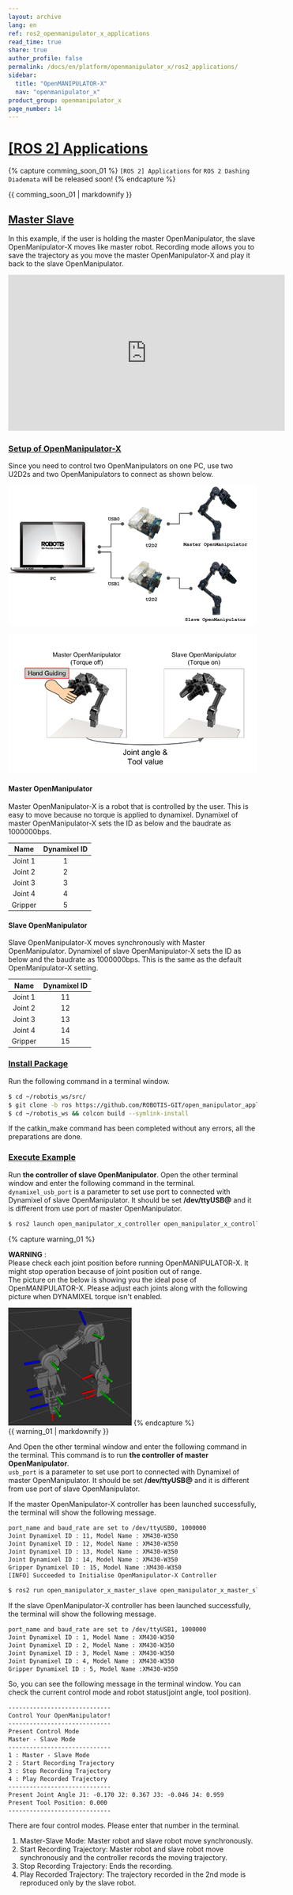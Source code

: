 ```yaml
---
layout: archive
lang: en
ref: ros2_openmanipulator_x_applications
read_time: true
share: true
author_profile: false
permalink: /docs/en/platform/openmanipulator_x/ros2_applications/
sidebar:
  title: "OpenMANIPULATOR-X"
  nav: "openmanipulator_x"
product_group: openmanipulator_x
page_number: 14
---
```


<div style="counter-reset: h1 13"></div>

# [[ROS 2] Applications](#ros-applications)

{% capture comming_soon_01 %}
`[ROS 2] Applications` for `ROS 2 Dashing Diademata` will be released soon!
{% endcapture %}
<div class="notice">{{ comming_soon_01 | markdownify }}</div>

<!--
## [Camera Application](#camera-application)

{% capture notice_01 %}
**NOTE**:
- This instructions were tested on `Ubuntu 16.04` and `ROS Kinetic Kame`.
- This instructions are supposed to be running on PC ROS packages installed in. Please run the instructions below on your PC ROS packages installed in.
{% endcapture %}
<div class="notice--info">{{ notice_01 | markdownify }}</div>

### [Install Camera Package](#install-camera-package)


#### [Astra Pro](#astra-pro)

##### Overview
![](/assets/images/platform/openmanipulator_x/OpenManipulator_camera_Astra_pro.png)  

The [Astra Series](https://orbbec3d.com/product-astra/) was designed to further improve on the attributes that set Orbbec 3D cameras apart from existing 3D cameras on the market. Astra 3D cameras provide computer vision that enables dozens of functions such as face recognition, gesture recognition, human body tracking, three-dimensional measurement, environment perception, and three-dimensional map reconstruction.

##### Specifications

| Items                                 | Specifications               |
|:--------------------------------------|:-----------------------------|
| RGB Image Resolution and Frame Rate   | 1280 x 720, @30fps           |
| Depth Imgae Resolution and Frame Rate | 640 x 480, @30fps            |
| FOV (Field-of-View)                   | 60°H x 49.5°V x 73°D         |
| Range                                 | 0.6m - 8m                    |
| USB Port                              | USB 2.0                      |
| Dimensions                            | 165mm x 30mm x 40mm          |
| Operating Systems                     | Android/Linux/Windows 7/8/10 |
| SDK                                   | Astra SDK or OpenNI          |
| Microphones                           | 2 (Built - in)               |

##### Installation
The following commands will install relevant Astra Pro library.
  ``` bash
  $ sudo apt-get install ros-kinetic-rgbd-launch ros-kinetic-libuvc-camera
  ```
  ``` bash
  $ cd ~/catkin_ws/src
  $ git clone https://github.com/orbbec/ros_astra_camera.git
  $ git clone https://github.com/ROBOTIS-GIT/ros_astra_launch.git
  $ cd ~/catkin_ws && catkin_make
  $ roscd astra_camera && ./scripts/create_udev_rules
  ```
##### Execution  
Run the following command.
  ``` bash
  $ sudo chmod a+rw /dev/bus/usb/${USB}/${PORT}
  $ roslaunch ros_astra_launch astra_pro.launch
  ```

You can use RViz or image_view to verify driver. You can select data topic name related to Astra Pro from drop down menu at the top of the application.
  ``` bash
  $ rqt_image_view
  ```

##### Reference
- [ORBBEC Astra Pro](https://orbbec3d.com/product-astra-pro/)    
- [Astra Pro ROS package](https://github.com/orbbec/ros_astra_camera)

#### [Realsense D435](#realsense-d435)

##### Overview
![](/assets/images/platform/openmanipulator_x/OpenManipulator_camera_Realsense_D435.png)  

The [Intel® RealSense™ Depth Camera D435](https://realsense.intel.com/depth-camera/#D415_D435) is a USB-powered depth camera and consists of a pair of depth sensors, RGB sensor, and infrared projector. It is ideal for makers and developers to add depth perception capability to their prototype development. The D435 is designed to best fit your prototype.

##### Specifications

| Items                                | Specifications                        |
|:-------------------------------------|:--------------------------------------|
| Use Environment                      | Indoor/Outdoor                        |
| RGB Sensor Resolution and Frame Rate | 1920 x 1080 at 30 fps                 |
| RGB Sensor FOV                       | 69.4°(H) x 42.5°(V) x 77°(D) (+/- 3°) |
| Depth Stream Output Resolution       | Up to 1280 x 720                      |
| Depth Stream Output Frame Rate       | Up to 90 fps                          |
| Depth Field of View (FOV)            | 85.2°(H) x 58°(V) x 94°(D) (+/- 3°)   |
| Minimum Depth Distance (Min-Z)       | 0.2m                                  |
| Maximum Range                        | Approx.10 meters                      |
| Dimension                            | 90 mm x 25 mm x 25 mm                 |
| Connectors                           | USB 3.0 Type - C                      |

##### Installation
The following commands will install relevant Intel® RealSense™ Depth Camera D435 library.
  ``` bash
  $ sudo apt-key adv --keyserver keys.gnupg.net --recv-key C8B3A55A6F3EFCDE || sudo apt-key adv --keyserver hkp://keyserver.ubuntu.com:80 --recv-key C8B3A55A6F3EFCDE
  $ sudo add-apt-repository "deb http://realsense-hw-public.s3.amazonaws.com/Debian/apt-repo xenial main" -u
  $ sudo apt-get install librealsense2-dev librealsense2-utils ros-kinetic-rgbd-launch
  ```
  ``` bash
  $ cd ~/catkin_ws/src
  $ git clone https://github.com/intel-ros/realsense.git
  $ cd ~/catkin_ws && catkin_make
  ```
##### Execution  
Run the following command.
  ``` bash
  $ roslaunch realsense2_camera rs_camera.launch
  ```

You can use RViz or image_view to verify driver. You can select data topic name related to Intel® RealSense™ Depth Camera D435 from drop down menu at the top of the application.
  ``` bash
  $ rqt_image_view
  ```

##### Reference
- [Intel® RealSense™ Depth Camera D435](https://realsense.intel.com/depth-camera/#D415_D435)    
- [Realsense ROS package](https://github.com/intel-ros/realsense)

#### [Raspberry Pi Camera V2](#raspberry-pi-camera-v2)

##### Overview
![](/assets/images/platform/turtlebot3/appendix_raspi_cam/Pi-Camera-front.jpg)

Please refer the detailed description of [Raspberry Pi Camera V2](/docs/en/platform/turtlebot3/appendix_raspi_cam/#overview)


##### Specifications

Please refer the detailed Specification of [Raspberry Pi Camera V2](/docs/en/platform/turtlebot3/appendix_raspi_cam/#specifications)

##### Installation

**Warning!**     
Raspberry pi must be installed before setting up the Raspberry Pi Camera V2.    
Please check this link out. [Raspberry Pi 3 Setup](/docs/en/platform/turtlebot3/raspberry_pi_3_setup/)
{: .notice--warning}

**[Raspberry Pi]** Setting up the camera hardware

``` bash
$ sudo raspi-config
```

![](/assets/images/platform/turtlebot3/appendix_raspi_cam/pi-cam-hardware-setting-1.png)

Select **3 Interfacing Options**    
![](/assets/images/platform/turtlebot3/appendix_raspi_cam/pi-cam-hardware-setting-2.png)

Select **P1 Camera**    
![](/assets/images/platform/turtlebot3/appendix_raspi_cam/pi-cam-hardware-setting-3.png)

Enable camera interface    
![](/assets/images/platform/turtlebot3/appendix_raspi_cam/pi-cam-hardware-setting-4.png)    
![](/assets/images/platform/turtlebot3/appendix_raspi_cam/pi-cam-hardware-setting-5.png)

After **reboot Raspberry Pi**, to test that the system is installed and working, try the following command:

``` bash
$ raspistill -v -o test.jpg
```
The display should show a five-second preview from the camera and then take a picture, saved to the file *test.jpg*

The following commands will install relevant Raspberry Pi Camera packages on your ROS system.

``` bash
$ sudo apt-get install ros-kinetic-compressed-image-transport ros-kinetic-camera-info-manager ros-kinetic-ar-track-alvar ros-kinetic-ar-track-alvar-msgs ros-kinetic-image-proc

```

``` bash
$ cd ~/catkin_ws/src
$ git clone https://github.com/UbiquityRobotics/raspicam_node.git
$ git clone https://github.com/ROBOTIS-GIT/open_manipulator_perceptions.git
$ cd ~/catkin_ws && catkin_make
```
##### Execution  

**Warning!**     
Before you run `rqt_image_view` in Remote PC, check your Raspberry Pi and Remote PC whether they are connected. Please check this link out.    
[Raspberry Pi 3 Setup](/docs/en/platform/turtlebot3/raspberry_pi_3_setup/#5-network-configuration)    
[Remote PC Setup](/docs/en/platform/turtlebot3/pc_setup/#network-configuration)
{: .notice--warning}

**[Remote PC]** Run the following command

``` bash
$ roscore
$ rqt_image_view
```

**[Raspberry Pi]** Run the following command.
``` bash
$ roslaunch roslaunch open_manipulator_camera raspicam.launch
```


##### Reference

- [Raspberry Pi Camera](https://www.raspberrypi.org/documentation/hardware/camera/README.md)
- [Getting Started](https://projects.raspberrypi.org/en/projects/getting-started-with-picamera)
- [Pi Camera ROS package](https://github.com/UbiquityRobotics/raspicam_node)

### [Install AR Marker Package](#install-ar-marker-package)

{% capture notice_01 %}
**NOTE**:
- This instructions were tested on `Ubuntu 16.04` and `ROS Kinetic Kame`.
- The `open_manipulator_perceptions` package requires [`ar_track_alvar`](http://wiki.ros.org/ar_track_alvar) package.
- Make sure to run the [OpenMANIPULATOR-PRO controller](/docs/en/platform/openmanipulator_pro/ros2_controller_package/#launch-controller) instructions before running the instructions below.
{% endcapture %}
<div class="notice--info">{{ notice_01 | markdownify }}</div>

#### Downlaods AR Marker
If you use the `ar_track_alvar` package to recognize the ar marker, print out the ar marker [here](http://wiki.ros.org/ar_track_alvar).

#### Installation

{% capture notice_01 %}
**NOTE**:
- To use the **Raspberry Pi Camera V2**, install it on the **Remote PC**
{% endcapture %}
<div class="notice--info">{{ notice_01 | markdownify }}</div>

  ``` bash
  $ sudo apt-get install ros-kinetic-ar-track-alvar ros-kinetic-ar-track-alvar-msgs ros-kinetic-image-proc
  ```
  ``` bash
  $ cd ~/catkin_ws/src
  $ git clone https://github.com/ROBOTIS-GIT/open_manipulator_perceptions.git
  $ cd ~/catkin_ws && catkin_make
  ```

#### Execution
You have to change the parameters according to the type of camera. Run the following command.

##### Astra Pro

{% capture notice_01 %}
**NOTE**:
- [Astra Pro ROS package](#astra-pro) must be installed.
{% endcapture %}
<div class="notice--info">{{ notice_01 | markdownify }}</div>

  ``` bash
  $ roslaunch open_manipulator_ar_markers ar_pose.launch camera_model:=astra_pro
  ```
##### Realsense D435

{% capture notice_01 %}
**NOTE**:
- [Realsense D435 ROS package](#realsense-d435) must be installed.
{% endcapture %}
<div class="notice--info">{{ notice_01 | markdownify }}</div>


  ``` bash
  $ roslaunch open_manipulator_ar_markers ar_pose.launch camera_model:=realsense_d435
  ```
##### Raspberry Pi Camera V2
**[Raspberry Pi]**

{% capture notice_01 %}
**NOTE**:
- [Raspberry Pi Camera V2 ROS package](#raspberry-pi-camera-v2) must be installed.
{% endcapture %}
<div class="notice--info">{{ notice_01 | markdownify }}</div>


  ``` bash
  $ roslaunch open_manipulator_camera raspicam.launch
  ```
**[Remote PC]**
  ``` bash
  $ roslaunch open_manipulator_ar_markers ar_pose.launch camera_model:=raspicam
  ```

#### RViz
When the camera recognizes the AR marker, the pose of the AR marker is shown on RViz.
![](/assets/images/platform/openmanipulator_x/OpenManipulator_AR_Marker.png)

### [Pick and Place Example](#pick-and-place-example)
In this example, OpenMANIPULATOR-X uses Raspberry Pi Camera V2 to pick and place blocks. Print the camera frame to the OpenMANIPULATOR-X using a 3D printer to mount the camera. Attach a 3cm x 3cm ar marker to the cube block. When you run the example package, you pick the ar marker's id 1, 2, and 3 in order and stack them on one side.

<iframe width="560" height="315" src="https://www.youtube.com/embed/jIO2lhit1g8" frameborder="0" allow="accelerometer; autoplay; encrypted-media; gyroscope; picture-in-picture" allowfullscreen></iframe>

#### Camera Frame

##### Raspberry Pi Camera V2

Download the .stl file in the path below and output it to the 3D printer.
- [OnShape](https://cad.onshape.com/documents/317f41cd6ef3f111631e9f97/w/be4693711e5767f7686bfed7/e/3490ca5c51c70a615d19ad93)
- [Thingiverse](https://www.thingiverse.com/thing:3069574)

<img src="/assets/images/platform/openmanipulator_x/OpenManipulator_picam.png" width="600">  
<img src="/assets/images/platform/openmanipulator_x/OpenManipulator_picam_2.png" width="600">

##### Realsense D435

Download the .stl file in the path below and output it to the 3D printer.
- [OnShape](https://cad.onshape.com/documents/317f41cd6ef3f111631e9f97/w/be4693711e5767f7686bfed7/e/7dbdd6d59254066690fefc5a)
- [Thingiverse](https://www.thingiverse.com/thing:3069574)

<img src="/assets/images/platform/openmanipulator_x/OpenManipulator_d435.png" width="600">  
<img src="/assets/images/platform/openmanipulator_x/OpenManipulator_d435_2.png" width="600">

#### Install ROS package

{% capture notice_01 %}
**NOTE**:
- This instructions were tested on `Ubuntu 16.04` and `ROS Kinetic Kame`.
- Make sure to run the [OpenMANIPULATOR-PRO controller](/docs/en/platform/openmanipulator_pro/ros2_controller_package/#launch-controller) instructions before running the instructions below.
- Proceed from [Install Camera Package](/docs/en/platform/ros2_openmanipulator_x/ros_applications/#install-camera-package) and [Install AR Marker Package](/docs/en/platform/ros2_openmanipulator_x/ros_applications/#install-ar-marker-package).
{% endcapture %}
<div class="notice--info">{{ notice_01 | markdownify }}</div>

{% capture notice_01 %}
**NOTE**:
- To use the **Raspberry Pi Camera V2**, install it on the **Remote PC**
{% endcapture %}
<div class="notice--info">{{ notice_01 | markdownify }}</div>

  ``` bash
  $ cd ~/catkin_ws/src
  $ git clone https://github.com/ROBOTIS-GIT/open_manipulator_applications.git
  $ cd ~/catkin_ws && catkin_make
  ```
If the catkin_make command has been completed without any errors, all the preparations are done.


#### Execution Example
Please, open the terminal window, run roscore as entering following command.

``` bash
$ roscore
```

After run roscore, Run **the controller of OpenManipulator**. Open the other terminal window and enter the following command in the terminal.      

``` bash
$ roslaunch open_manipulator_controller open_manipulator_controller.launch
```
{% capture warning_01 %}

**WARNING**  
Please check each joint position before running OpenMANIPULATOR-X. It might stop operation because of joint postion out of range.  
The picture on the below is showing you the ideal pose of OpenMANIPULATOR-X. Please adjust each joints along with the following picture when DYNAMIXEL torque isn't enabled.    
  
<img src="/assets/images/platform/openmanipulator_x/open_manipulator_start_pose.png" width="250">
{% endcapture %}
<div class="notice--warning">{{ warning_01 | markdownify }}</div>

If the OpenManipulator controller has been launched successfully, the terminal will show the following message.

```
SUMMARY
========

PARAMETERS
 * /open_manipulator/control_period: 0.01
 * /open_manipulator/moveit_sample_duration: 0.05
 * /open_manipulator/planning_group_name: arm
 * /open_manipulator/using_moveit: False
 * /open_manipulator/using_platform: True
 * /rosdistro: kinetic
 * /rosversion: 1.12.14

NODES
  /
    open_manipulator (open_manipulator_controller/open_manipulator_controller)

ROS_MASTER_URI=http://localhost:11311

process[open_manipulator-1]: started with pid [23452]
Joint Dynamixel ID : 11, Model Name : XM430-W350
Joint Dynamixel ID : 12, Model Name : XM430-W350
Joint Dynamixel ID : 13, Model Name : XM430-W350
Joint Dynamixel ID : 14, Model Name : XM430-W350
Gripper Dynamixel ID : 15, Model Name :XM430-W350
[ INFO] [1544509070.096942788]: Succeeded to init /open_manipulator
```

And Open the other terminal window and enter the following command in the terminal. This command is to execute a package that recognizes the ar marker. Enter the type of camera you are using and the size of the ar marker. In this example, we use a Raspberry Pi Camera V2 and 3cm ar marker.

``` bash
$ roslaunch open_manipulator_ar_markers ar_pose.launch camera_model:=raspicam user_marker_size:=3.0
```

{% capture notice_01 %}
**NOTE**: To use the **Raspberry Pi Camera V2**, Run the camera node in Raspberry Pi.  
{% endcapture %}
<div class="notice--info">{{ notice_01 | markdownify }}</div>

And Open the other terminal window and enter the following command in the terminal.
``` bash
$ roslaunch open_manipulator_pick_and_place open_manipulator_pick_and_place.launch
```
So, you can see the following message in the terminal window. You can check the robot status.

```
-----------------------------
Pick and Place demonstration!
-----------------------------
1 : Home pose
2 : Pick and Place demo. start
3 : Pick and Place demo. Stop
-----------------------------
-----------------------------
Present Joint Angle J1: 0.000 J2: 0.000 J3: 0.000 J4: 0.000
Present Tool Position: 0.000
Present Kinematics Position X: 0.000 Y: 0.000 Z: 0.000
-----------------------------
```
There are three commands. Please enter that number in the terminal.
 
1. Home pose: Move to the home pose.
2. Pick and Place demo. Start: Start the Pick and Place demonstration.
3. Pick and Place demo. Stop: Stop the Pick and Place demonstration.

-->

## [Master Slave](#master-slave)

In this example, if the user is holding the master OpenManipulator, the slave OpenManipulator-X moves like master robot. Recording mode allows you to save the trajectory as you move the master OpenManipulator-X and play it back to the slave OpenManipulator.

<iframe width="560" height="315" src="https://www.youtube.com/embed/kTS3Yx75mLo" frameborder="0" allow="accelerometer; autoplay; encrypted-media; gyroscope; picture-in-picture" allowfullscreen></iframe>

### [Setup of OpenManipulator-X](#setup-of-openmanipulator-x)
Since you need to control two OpenManipulators on one PC, use two U2D2s and two OpenManipulators to connect as shown below.

![](/assets/images/platform/openmanipulator_x/OpenManipulator_master_slave_connection.png)

![](/assets/images/platform/openmanipulator_x/OpenManipulator_master_slave.png)
#### Master OpenManipulator
Master OpenManipulator-X is a robot that is controlled by the user. This is easy to move because no torque is applied to dynamixel. Dynamixel of master OpenManipulator-X sets the ID as below and the baudrate as 1000000bps.

|  Name   | Dynamixel ID |
|:-------:|:------------:|
| Joint 1 |      1       |
| Joint 2 |      2       |
| Joint 3 |      3       |
| Joint 4 |      4       |
| Gripper |      5       |

#### Slave OpenManipulator
Slave OpenManipulator-X moves synchronously with Master OpenManipulator. Dynamixel of slave OpenManipulator-X sets the ID as below and the baudrate as 1000000bps. This is the same as the default OpenManipulator-X setting.

|  Name   | Dynamixel ID |
|:-------:|:------------:|
| Joint 1 |      11      |
| Joint 2 |      12      |
| Joint 3 |      13      |
| Joint 4 |      14      |
| Gripper |      15      |

### [Install Package](#install-package)
Run the following command in a terminal window.

``` bash
$ cd ~/robotis_ws/src/
$ git clone -b ros https://github.com/ROBOTIS-GIT/open_manipulator_applications.git
$ cd ~/robotis_ws && colcon build --symlink-install  
```
If the catkin_make command has been completed without any errors, all the preparations are done.

### [Execute Example](#execute-example)
Run **the controller of slave OpenManipulator**. Open the other terminal window and enter the following command in the terminal.      
`dynamixel_usb_port` is a parameter to set use port to connected with Dynamixel of slave OpenManipulator. It should be set **/dev/ttyUSB@** and it is different from use port of master OpenManipulator.

``` bash
$ ros2 launch open_manipulator_x_controller open_manipulator_x_controller.launch.py  
```

{% capture warning_01 %}

**WARNING** :  
Please check each joint position before running OpenMANIPULATOR-X. It might stop operation because of joint position out of range.  
The picture on the below is showing you the ideal pose of OpenMANIPULATOR-X. Please adjust each joints along with the following picture when DYNAMIXEL torque isn't enabled.    
  
<img src="/assets/images/platform/openmanipulator_x/open_manipulator_start_pose.png" width="250">
{% endcapture %}
<div class="notice--warning">{{ warning_01 | markdownify }}</div>

And Open the other terminal window and enter the following command in the terminal. This command is to run **the controller of master OpenManipulator**.     
`usb_port` is a parameter to set use port to connected with Dynamixel of master OpenManipulator. It should be set **/dev/ttyUSB@** and it is different from use port of slave OpenManipulator.

If the master OpenManipulator-X controller has been launched successfully, the terminal will show the following message.

```
port_name and baud_rate are set to /dev/ttyUSB0, 1000000 
Joint Dynamixel ID : 11, Model Name : XM430-W350
Joint Dynamixel ID : 12, Model Name : XM430-W350
Joint Dynamixel ID : 13, Model Name : XM430-W350
Joint Dynamixel ID : 14, Model Name : XM430-W350
Gripper Dynamixel ID : 15, Model Name :XM430-W350
[INFO] Succeeded to Initialise OpenManipulator-X Controller
```

``` bash
$ ros2 run open_manipulator_x_master_slave open_manipulator_x_master_slave
```

If the slave OpenManipulator-X controller has been launched successfully, the terminal will show the following message.

```
port_name and baud_rate are set to /dev/ttyUSB1, 1000000 
Joint Dynamixel ID : 1, Model Name : XM430-W350
Joint Dynamixel ID : 2, Model Name : XM430-W350
Joint Dynamixel ID : 3, Model Name : XM430-W350
Joint Dynamixel ID : 4, Model Name : XM430-W350
Gripper Dynamixel ID : 5, Model Name :XM430-W350
```

So, you can see the following message in the terminal window. You can check the current control mode and robot status(joint angle, tool position).

```
-----------------------------
Control Your OpenManipulator!
-----------------------------
Present Control Mode
Master - Slave Mode
-----------------------------
1 : Master - Slave Mode
2 : Start Recording Trajectory
3 : Stop Recording Trajectory
4 : Play Recorded Trajectory
-----------------------------
Present Joint Angle J1: -0.170 J2: 0.367 J3: -0.046 J4: 0.959
Present Tool Position: 0.000
-----------------------------
```
There are four control modes. Please enter that number in the terminal.

1. Master-Slave Mode: Master robot and slave robot move synchronously.
2. Start Recording Trajectory: Master robot and slave robot move synchronously and the controller records the moving trajectory.
3. Stop Recording Trajectory: Ends the recording.
4. Play Recorded Trajectory: The trajectory recorded in the 2nd mode is reproduced only by the slave robot.




[OpenCR]: /docs/en/parts/controller/opencr10/
[OpenCR Manual]: /docs/en/parts/controller/opencr10/
[rc100]: /docs/en/parts/communication/rc-100/
[bt410]: /docs/en/parts/communication/bt-410/

[open_manipulator_msgs/GetJointPosition]: /docs/en/popup/open_manipulator_msgs_GetJointPosition/
[open_manipulator_msgs/GetKinematicsPose]: /docs/en/popup/open_manipulator_msgs_GetKinematicsPose/
[open_manipulator_msgs/SetJointPosition]: /docs/en/popup/open_manipulator_msgs_SetJointPosition/
[open_manipulator_msgs/SetKinematicsPose]: /docs/en/popup/open_manipulator_msgs_SetKinematicsPose/
[open_manipulator_msgs/SetActuatorState]: /docs/en/popup/open_manipulator_msgs_SetActuatorState/
[open_manipulator_msgs/SetDrawingTrajectory]: /docs/en/popup/open_manipulator_msgs_SetDrawingTrajectory/

[sensor_msgs/JointState]: /docs/en/popup/sensor_msgs_JointState_msg/
[open_manipulator_msgs/KinematicsPose]: /docs/en/popup/open_manipulator_msgs_KinematicsPose/
[open_manipulator_msgs/OpenManipulatorState]: /docs/en/popup/open_manipulator_msgs_OpenManipulatorState/
[std_msgs::String]: /docs/en/popup/std_msgs_string/

[task space]: /docs/en/popup/open_manipulator_coordinates/
[joint space]: /docs/en/popup/open_manipulator_coordinates/